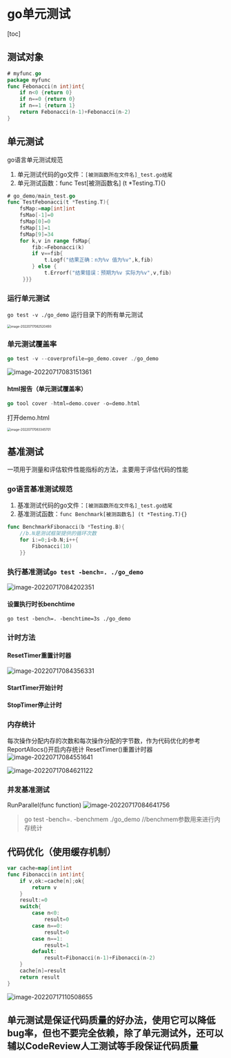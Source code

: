 # go单元测试

[toc]

## 测试对象

```go
# myfunc.go
package myfunc
func Febonacci(n int)int{
    if n<0 {return 0}
    if n==0 {return 0}
    if n==1 {return 1}
    return Febonacci(n-1)+Febonacci(n-2)
}
```

## 单元测试
go语言单元测试规范
1. 单元测试代码的go文件：`[被测函数所在文件名]_test.go结尾`
2. 单元测试函数：func Test[被测函数名] (t *Testing.T){}
```go
# go_demo/main_test.go
func TestFebonacci(t *Testing.T){
    fsMap:=map[int]int
    fsMao[-1]=0
    fsMap[0]=0
    fsMap[1]=1
    fsMap[9]=34
    for k,v in range fsMap{
        fib:=Febonacci(k)
        if v==fib{
            t.Logf("结果正确：n为%v 值为%v",k,fib)
        } else {
            t.Errorf("结果错误：预期为%v 实际为%v",v,fib)
     }}}
```

### 运行单元测试

`go test -v ./go_demo`  运行目录下的所有单元测试

<img src="img/image-20220717082520493.png" alt="image-20220717082520493" style="zoom:50%;" />

### 单元测试覆盖率

```go
go test -v --coverprofile=go_demo.cover ./go_demo
```

![image-20220717083151361](img/image-20220717083151361.png)

#### html报告（单元测试覆盖率）

```go
go tool cover -html=demo.cover -o=demo.html
```

打开demo.html

<img src="img/image-20220717083345701.png" alt="image-20220717083345701" style="zoom:50%;" />

## 基准测试
一项用于测量和评估软件性能指标的方法，主要用于评估代码的性能
### go语言基准测试规范
1. 基准测试代码的go文件：`[被测函数所在文件名]_test.go结尾`
2. 基准测试函数：`func Benchmark[被测函数名] (t *Testing.T){}`

```go
func BenchmarkFibonacci(b *Testing.B){
    //b.N是测试框架提供的循环次数
    for i:=0;i<b.N;i++{
        Fibonacci(10)
    }}
```

### 执行基准测试`go test -bench=. ./go_demo`

![image-20220717084202351](img/image-20220717084202351.png)

#### 设置执行时长benchtime

`go test -bench=. -benchtime=3s ./go_demo`

### 计时方法

#### ResetTimer重置计时器

![image-20220717084356331](img/image-20220717084356331.png)

#### StartTimer开始计时

#### StopTimer停止计时

### 内存统计

每次操作分配内存的次数和每次操作分配的字节数，作为代码优化的参考
ReportAllocs()开启内存统计
ResetTimer()重置计时器
![image-20220717084551641](img/image-20220717084551641.png)

![image-20220717084621122](img/image-20220717084621122.png)

### 并发基准测试
RunParallel(func function)
![image-20220717084641756](img/image-20220717084641756.png)
> go test -bench=. -benchmem ./go_demo //benchmem参数用来进行内存统计
## 代码优化（使用缓存机制）
```go
var cache=map[int]int
func Fibonacci(n int)int{
    if v,ok:=cache[n];ok{
        return v
    }
    result:=0
    switch{
        case n<0:
        	result=0
        case n==0:
        	result=0
        case n==1:
        	result=1
        default:
            result=Fibonacci(n-1)+Fibonacci(n-2)
    }
    cache[n]=result
    return result
}
```
![image-20220717110508655](img/image-20220717110508655.png)
## 单元测试是保证代码质量的好办法，使用它可以降低bug率，但也不要完全依赖，除了单元测试外，还可以辅以CodeReview人工测试等手段保证代码质量